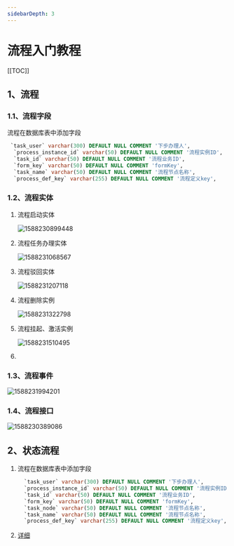 ```yaml
---
sidebarDepth: 3
---
```


# 流程入门教程

[[TOC]]

## 1、流程

### 1.1、流程字段

流程在数据库表中添加字段

```sql
 `task_user` varchar(300) DEFAULT NULL COMMENT '下步办理人',
  `process_instance_id` varchar(50) DEFAULT NULL COMMENT '流程实例ID',
  `task_id` varchar(50) DEFAULT NULL COMMENT '流程业务ID',
  `form_key` varchar(50) DEFAULT NULL COMMENT 'formKey',
  `task_name` varchar(50) DEFAULT NULL COMMENT '流程节点名称',
  `process_def_key` varchar(255) DEFAULT NULL COMMENT '流程定义key',
```

### 1.2、流程实体

1. 流程启动实体

   ![1588230899448](./flow-engine-guide.assets/1588230899448.png)

2. 流程任务办理实体

   ![1588231068567](./flow-engine-guide.assets/1588231068567.png)

3. 流程驳回实体

   ![1588231207118](./flow-engine-guide.assets/1588231207118.png)

4. 流程删除实例

   ![1588231322798](./flow-engine-guide.assets/1588231322798.png)

5. 流程挂起、激活实例

   ![1588231510495](./flow-engine-guide.assets/1588231510495.png)

6. 

### 1.3、流程事件

![1588231994201](./flow-engine-guide.assets/1588231994201.png)

### 1.4、流程接口

![1588230389086](./flow-engine-guide.assets/1588230389086.png)



## 2、状态流程

1. 流程在数据库表中添加字段

   ```sql
     `task_user` varchar(300) DEFAULT NULL COMMENT '下步办理人',
     `process_instance_id` varchar(50) DEFAULT NULL COMMENT '流程实例ID',
     `task_id` varchar(50) DEFAULT NULL COMMENT '流程业务ID',
     `form_key` varchar(50) DEFAULT NULL COMMENT 'formKey',
     `task_node` varchar(50) DEFAULT NULL COMMENT '流程节点名称',
     `task_name` varchar(50) DEFAULT NULL COMMENT '流程节点名称',
     `process_def_key` varchar(255) DEFAULT NULL COMMENT '流程定义key',
   ```

   

2. [详细](https://kromalee.github.io/vuepress-demo/data-service/sc.html#_2-7-%E6%B5%81%E7%A8%8B%E5%BC%95%E6%93%8E)

   